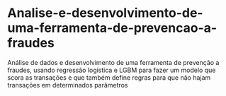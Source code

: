 # Analise-e-desenvolvimento-de-uma-ferramenta-de-prevencao-a-fraudes
Análise de dados e desenvolvimento de uma ferramenta de prevenção a fraudes, usando regressão logística e LGBM para fazer um modelo que scora as transações e que também define regras para que não hajam transações em determinados parâmetros 
